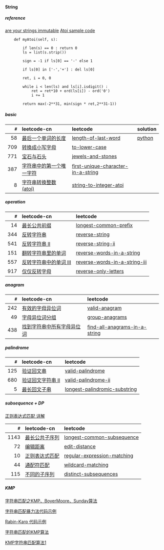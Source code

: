 #### String
##### reference
[are your strings immutable](https://lemire.me/blog/2017/07/07/are-your-strings-immutable/)
[Atoi sample code](https://shimo.im/docs/KkDKkpWxjjrJXdpY/read)
```angular2html
    def myAtoi(self, s):

        if len(s) == 0 : return 0
        ls = list(s.strip())
        
        sign = -1 if ls[0] == '-' else 1

        if ls[0] in ['-','+'] : del ls[0]

        ret, i = 0, 0

        while i < len(ls) and ls[i].isdigit() :
            ret = ret*10 + ord(ls[i]) - ord('0')
            i += 1

        return max(-2**31, min(sign * ret,2**31-1))
```
##### basic
`#` | leetcode-cn | leetcode | solution
---:|:----|:----|:----
58 | [最后一个单词的长度](https://leetcode-cn.com/problems/length-of-last-word/) | [length-of-last-word](https://leetcode.com/problems/length-of-last-word/) | [python]([58]最后一个单词的长度.py)
709| [转换成小写字母](https://leetcode-cn.com/problems/to-lower-case/) | [to-lower-case](https://leetcode.com/problems/to-lower-case/)
771 | [宝石与石头](https://leetcode-cn.com/problems/jewels-and-stones/) | [jewels-and-stones](https://leetcode.com/problems/jewels-and-stones/)
387 | [字符串中的第一个唯一字符](https://leetcode-cn.com/problems/first-unique-character-in-a-string/) | [first-unique-character-in-a-string](https://leetcode-cn.com/problems/first-unique-character-in-a-string/)
8 | [字符串转换整数 (atoi)](https://leetcode-cn.com/problems/string-to-integer-atoi/) | [string-to-integer-atoi](https://leetcode-cn.com/problems/string-to-integer-atoi/)
##### operation
`#` | leetcode-cn | leetcode |
---:|:----|:----|
14 | [最长公共前缀](https://leetcode-cn.com/problems/longest-common-prefix/) | [longest-common-prefix](https://leetcode.com/problems/longest-common-prefix/)
344 | [反转字符串](https://leetcode-cn.com/problems/reverse-string) | [reverse-string](https://leetcode.com/problems/reverse-string)
541 | [反转字符串 II](https://leetcode-cn.com/problems/reverse-string-ii/) | [reverse-string-ii](https://leetcode.com/problems/reverse-string-ii/)
151 | [翻转字符串里的单词](https://leetcode-cn.com/problems/reverse-words-in-a-string/) | [reverse-words-in-a-string](https://leetcode.com/problems/reverse-words-in-a-string/)
557 | [反转字符串中的单词 III](https://leetcode-cn.com/problems/reverse-words-in-a-string-iii/) | [reverse-words-in-a-string-iii](https://leetcode.com/problems/reverse-words-in-a-string-iii/)
917 | [仅仅反转字母](https://leetcode-cn.com/problems/reverse-only-letters/) | [reverse-only-letters](https://leetcode.com/problems/reverse-only-letters/)
##### anagram
`#` | leetcode-cn | leetcode |
---:|:----|:----|
242 | [有效的字母异位词](https://leetcode-cn.com/problems/valid-anagram/) | [valid-anagram](https://leetcode.com/problems/valid-anagram/)
49 | [字母异位词分组](https://leetcode-cn.com/problems/group-anagrams/) | [group-anagrams](https://leetcode.com/problems/group-anagrams/)
438 | [找到字符串中所有字母异位词](https://leetcode-cn.com/problems/find-all-anagrams-in-a-string/) | [find-all-anagrams-in-a-string](https://leetcode.com/problems/find-all-anagrams-in-a-string/)
##### palindrome
`#` | leetcode-cn | leetcode |
---:|:----|:----|
125 | [验证回文串](https://leetcode-cn.com/problems/valid-palindrome/) | [valid-palindrome](https://leetcode.com/problems/valid-palindrome/)
680 | [验证回文字符串 Ⅱ](https://leetcode-cn.com/problems/valid-palindrome-ii/) | [valid-palindrome-ii](https://leetcode.com/problems/valid-palindrome-ii/)
5 | [最长回文子串](https://leetcode-cn.com/problems/longest-palindromic-substring/) | [longest-palindromic-substring](https://leetcode.com/problems/longest-palindromic-substring/)

##### subsequence + DP
[正则表达式匹配 详解](https://leetcode-cn.com/problems/regular-expression-matching/solution/ji-yu-guan-fang-ti-jie-gen-xiang-xi-de-jiang-jie-b/)

`#` | leetcode-cn | leetcode
---:|:----|:----
1143 | [最长公共子序列](https://leetcode-cn.com/problems/longest-common-subsequence/) | [longest-common-subsequence](https://leetcode.com/problems/longest-common-subsequence/)
72 | [编辑距离](https://leetcode-cn.com/problems/edit-distance/) | [edit-distance](https://leetcode.com/problems/edit-distance/)
10 | [正则表达式匹配](https://leetcode-cn.com/problems/regular-expression-matching/) | [regular-expression-matching](https://leetcode.com/problems/regular-expression-matching/)
44 | [通配符匹配](https://leetcode-cn.com/problems/wildcard-matching/) | [wildcard-matching](https://leetcode.com/problems/wildcard-matching/)
115 | [不同的子序列](https://leetcode-cn.com/problems/distinct-subsequences/) | [distinct-subsequences](https://leetcode.com/problems/distinct-subsequences/)

##### KMP
[字符串匹配之KMP、BoyerMoore、Sunday算法](https://blog.csdn.net/u012505432/article/details/52210975)

[字符串匹配暴力法代码示例](https://shimo.im/docs/dQDxQW8yXPXxh3Hg/read)

[Rabin-Karp 代码示例](https://shimo.im/docs/KXDdkT99TVtXvTXP/read)

[字符串匹配的KMP算法](http://www.ruanyifeng.com/blog/2013/05/Knuth%E2%80%93Morris%E2%80%93Pratt_algorithm.html)

[KMP字符串匹配算法1](https://www.bilibili.com/video/av11866460?from=search&seid=17425875345653862171)